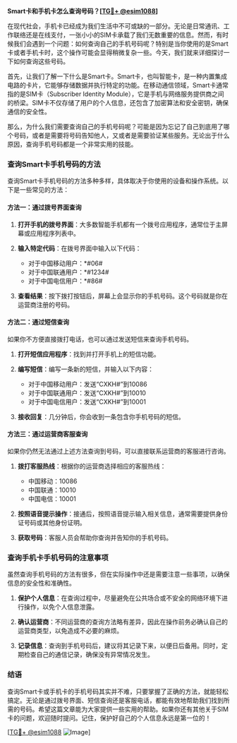 **Smart卡和手机卡怎么查询号码？[[TG💪+ @esim1088](https://t.me/s/esim1088)]**

在现代社会，手机卡已经成为我们生活中不可或缺的一部分。无论是日常通讯、工作联络还是在线支付，一张小小的SIM卡承载了我们无数重要的信息。然而，有时候我们会遇到一个问题：如何查询自己的手机号码呢？特别是当你使用的是Smart卡或者手机卡时，这个操作可能会显得稍微复杂一些。今天，我们就来详细探讨一下如何查询这些号码。

首先，让我们了解一下什么是Smart卡。Smart卡，也叫智能卡，是一种内置集成电路的卡片，它能够存储数据并执行特定的功能。在移动通信领域，Smart卡通常指的是SIM卡（Subscriber Identity Module），它是手机与网络服务提供商之间的桥梁。SIM卡不仅存储了用户的个人信息，还包含了加密算法和安全密钥，确保通信的安全性。

那么，为什么我们需要查询自己的手机号码呢？可能是因为忘记了自己到底用了哪个号码，或者是需要将号码告知他人，又或者是需要验证某些服务。无论出于什么原因，查询手机号码都是一个非常实用的技能。

### 查询Smart卡手机号码的方法

查询Smart卡手机号码的方法多种多样，具体取决于你使用的设备和操作系统。以下是一些常见的方法：

#### 方法一：通过拨号界面查询

1. **打开手机的拨号界面**：大多数智能手机都有一个拨号应用程序，通常位于主屏幕或应用程序列表中。
   
2. **输入特定代码**：在拨号界面中输入以下代码：
   - 对于中国移动用户：*#06#
   - 对于中国联通用户：*#1234#
   - 对于中国电信用户：*#86#

3. **查看结果**：按下拨打按钮后，屏幕上会显示你的手机号码。这个号码就是你在运营商注册的号码。

#### 方法二：通过短信查询

如果你不方便直接拨打电话，也可以通过发送短信来查询手机号码。

1. **打开短信应用程序**：找到并打开手机上的短信功能。

2. **编写短信**：编写一条新的短信，并输入以下内容：
   - 对于中国移动用户：发送“CXKH#”到10086
   - 对于中国联通用户：发送“CXKH#”到10010
   - 对于中国电信用户：发送“CXKH#”到10001

3. **接收回复**：几分钟后，你会收到一条包含你手机号码的短信。

#### 方法三：通过运营商客服查询

如果你仍然无法通过上述方法查询到号码，可以直接联系运营商的客服进行咨询。

1. **拨打客服热线**：根据你的运营商选择相应的客服热线：
   - 中国移动：10086
   - 中国联通：10010
   - 中国电信：10001

2. **按照语音提示操作**：接通后，按照语音提示输入相关信息，通常需要提供身份证号码或其他身份证明。

3. **获取号码**：客服人员会帮助你查询并告知你的手机号码。

### 查询手机卡手机号码的注意事项

虽然查询手机号码的方法有很多，但在实际操作中还是需要注意一些事项，以确保信息的安全性和准确性。

1. **保护个人信息**：在查询过程中，尽量避免在公共场合或不安全的网络环境下进行操作，以免个人信息泄露。

2. **确认运营商**：不同运营商的查询方法略有差异，因此在操作前务必确认自己的运营商类型，以免造成不必要的麻烦。

3. **记录信息**：查询到手机号码后，建议将其记录下来，以便日后备用。同时，定期检查自己的通信记录，确保没有异常情况发生。

### 结语

查询Smart卡或手机卡的手机号码其实并不难，只要掌握了正确的方法，就能轻松搞定。无论是通过拨号界面、短信查询还是客服电话，都能有效地帮助我们找到所需的号码。希望这篇文章能为大家提供一些实用的帮助。如果你还有其他关于SIM卡的问题，欢迎随时提问。记住，保护好自己的个人信息永远是第一位的！

[[TG💪+ @esim1088](https://t.me/s/esim1088) ![Image](https://i.postimg.cc/4NQfJmqS/Snipaste-2025-05-13-00-14-12.png)]